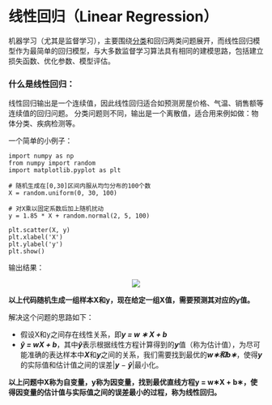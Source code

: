 # 线性回归（Linear Regression）

机器学习（尤其是监督学习），主要围绕[分类](https://github.com/kebiao/deeplearning/blob/master/tutorial/logistics_regression.md)和回归两类问题展开，而线性回归模型作为最简单的回归模型，与大多数监督学习算法具有相同的建模思路，包括建立损失函数、优化参数、模型评估。

### 什么是线性回归：

线性回归输出是一个连续值，因此线性回归适合如预测房屋价格、气温、销售额等连续值的回归问题。
分类问题则不同，输出是一个离散值，适合用来例如做：物体分类、疾病检测等。

一个简单的小例子：

    import numpy as np
    from numpy import random
    import matplotlib.pyplot as plt

    # 随机生成在[0,30]区间内服从均匀分布的100个数
    X = random.uniform(0, 30, 100)

    # 对X乘以固定系数后加上随机扰动
    y = 1.85 * X + random.normal(2, 5, 100)

    plt.scatter(X, y)
    plt.xlabel('X')
    plt.ylabel('y')
    plt.show()

输出结果：

<p align="center">
  <img src="https://github.com/kebiao/deeplearning/blob/master/screenshots/tutorial/linear_regression_1.png">
</p>

**以上代码随机生成一组样本X和y，现在给定一组X值，需要预测其对应的y值。**


解决这个问题的思路如下：

- 假设X和y之间存在线性关系，即***y = w ∗ X + b***
- ***ŷ = wX + b***，其中***ŷ***表示根据线性方程计算得到的***y***值（称为估计值），为尽可能准确的表达样本中***X***和***y***之间的关系，我们需要找到最优的***w∗***和***b∗***，使得***y***的实际值和估计值之间的误差|***y*** − ***ŷ***|最小化。


**以上问题中X称为自变量，y称为因变量，找到最优直线方程y = w∗X + b∗，使得因变量的估计值与实际值之间的误差最小的过程，称为线性回归。**